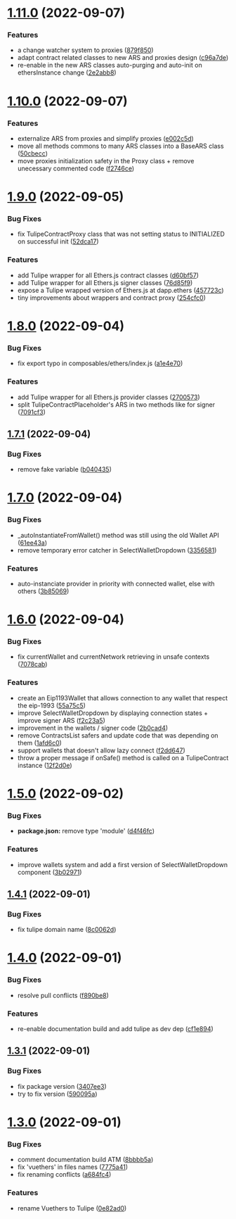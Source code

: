 # [1.11.0](https://github.com/LilaRest/tulipe/compare/v1.10.0...v1.11.0) (2022-09-07)


### Features

* a change watcher system to proxies ([879f850](https://github.com/LilaRest/tulipe/commit/879f85041d14c60c28bc215d18151544ee399c04))
* adapt contract related classes to new ARS and proxies design ([c96a7de](https://github.com/LilaRest/tulipe/commit/c96a7de3ee4390c1179c4cd8a3dd0e4aa80e2c32))
* re-enable in the new ARS classes auto-purging and auto-init on ethersInstance change ([2e2abb8](https://github.com/LilaRest/tulipe/commit/2e2abb8c65c03f43de9b58c4603e0eaa4e3c0214))

# [1.10.0](https://github.com/LilaRest/tulipe/compare/v1.9.0...v1.10.0) (2022-09-07)


### Features

* externalize ARS from proxies and simplify proxies ([e002c5d](https://github.com/LilaRest/tulipe/commit/e002c5de291e5d70e6cff776ffabe5f3aac8837f))
* move all methods commons to many ARS classes into a BaseARS class ([50cbecc](https://github.com/LilaRest/tulipe/commit/50cbeccb2d00fa24040a15e4d45333cb10235d0a))
* move proxies initialization safety in the Proxy class + remove unecessary commented code ([f2746ce](https://github.com/LilaRest/tulipe/commit/f2746ceda5e7c089b7c5e2af4f1efcc9c9c3e929))

# [1.9.0](https://github.com/LilaRest/tulipe/compare/v1.8.0...v1.9.0) (2022-09-05)


### Bug Fixes

* fix TulipeContractProxy class that was not setting status to INITIALIZED on successful init ([52dca17](https://github.com/LilaRest/tulipe/commit/52dca177c2ad5e69732cdb0320acdf7ec8b50f46))


### Features

* add Tulipe wrapper for all Ethers.js contract classes ([d60bf57](https://github.com/LilaRest/tulipe/commit/d60bf573c99731e59e430f346fd67264cd45ba33))
* add Tulipe wrapper for all Ethers.js signer classes ([76d85f9](https://github.com/LilaRest/tulipe/commit/76d85f97500542de8904e4748418b917c6fbedf9))
* expose a Tulipe wrapped version of Ethers.js at dapp.ethers ([457723c](https://github.com/LilaRest/tulipe/commit/457723cc314ada330a8d7f0e88c3a5d70d35a8f2))
* tiny improvements about wrappers and contract proxy ([254cfc0](https://github.com/LilaRest/tulipe/commit/254cfc0421312e69c34560cb8b8b0fe581e190a1))

# [1.8.0](https://github.com/LilaRest/tulipe/compare/v1.7.1...v1.8.0) (2022-09-04)


### Bug Fixes

* fix export typo in composables/ethers/index.js ([a1e4e70](https://github.com/LilaRest/tulipe/commit/a1e4e70d54e47037c15e177257abcc1d51755dc4))


### Features

* add Tulipe wrapper for all Ethers.js provider classes ([2700573](https://github.com/LilaRest/tulipe/commit/2700573e7bfd4654d03161d4bd47f2928a941ba1))
* split TulipeContractPlaceholder's ARS in two methods like for signer ([7091cf3](https://github.com/LilaRest/tulipe/commit/7091cf38a8f65c3990237bc41430706f1cdf7d0a))

## [1.7.1](https://github.com/LilaRest/tulipe/compare/v1.7.0...v1.7.1) (2022-09-04)


### Bug Fixes

* remove fake variable ([b040435](https://github.com/LilaRest/tulipe/commit/b040435e8e75e70fbffbb1e09fda607a26550108))

# [1.7.0](https://github.com/LilaRest/tulipe/compare/v1.6.0...v1.7.0) (2022-09-04)


### Bug Fixes

* _autoInstantiateFromWallet() method was still using the old Wallet API ([61ee43a](https://github.com/LilaRest/tulipe/commit/61ee43a4bf4acec5830ec71c241e4ba4eb6d8d3a))
* remove temporary error catcher in SelectWalletDropdown ([3356581](https://github.com/LilaRest/tulipe/commit/33565817a557209f82c5c0817669af597ed76254))


### Features

* auto-instanciate provider in priority with connected wallet, else with others ([3b85069](https://github.com/LilaRest/tulipe/commit/3b85069135a7df553bb163015a7d98e5cd3566c2))

# [1.6.0](https://github.com/LilaRest/tulipe/compare/v1.5.0...v1.6.0) (2022-09-04)


### Bug Fixes

* fix currentWallet and currentNetwork retrieving in unsafe contexts ([7078cab](https://github.com/LilaRest/tulipe/commit/7078cab659473ffec05100027d83b41ecc2d553c))


### Features

* create an Eip1193Wallet that allows connection to any wallet that respect the eip-1993 ([55a75c5](https://github.com/LilaRest/tulipe/commit/55a75c50002356381d14dd01aa6d481c3943f722))
* improve SelectWalletDropdown by displaying connection states + improve signer ARS ([f2c23a5](https://github.com/LilaRest/tulipe/commit/f2c23a581e9a025b7ab7a74a20d117c299c01cc1))
* improvement in the wallets / signer code ([2b0cad4](https://github.com/LilaRest/tulipe/commit/2b0cad474da2180b762a39b1b0337639145a5920))
* remove ContractsList safers and update code that was depending on them ([1afd6c0](https://github.com/LilaRest/tulipe/commit/1afd6c0964273eb39146a9b8d8f46f4773f4e71b))
* support wallets that doesn't allow lazy connect ([f2dd647](https://github.com/LilaRest/tulipe/commit/f2dd6475104fa4999ffabecc15661e9f8ef263e7))
* throw a proper message if onSafe() method is called on a TulipeContract instance ([12f2d0e](https://github.com/LilaRest/tulipe/commit/12f2d0e542d37502acd25698699bd4189142277c))

# [1.5.0](https://github.com/LilaRest/tulipe/compare/v1.4.1...v1.5.0) (2022-09-02)


### Bug Fixes

* **package.json:** remove type 'module' ([d4f46fc](https://github.com/LilaRest/tulipe/commit/d4f46fc82b453d633bf5e8ee331a1bdf1e6f434b))


### Features

* improve wallets system and add a first version of SelectWalletDropdown component ([3b02971](https://github.com/LilaRest/tulipe/commit/3b02971a0aa5bbc36888445bd3ae9c0a04572ef0))

## [1.4.1](https://github.com/LilaRest/tulipe/compare/v1.4.0...v1.4.1) (2022-09-01)


### Bug Fixes

* fix tulipe domain name ([8c0062d](https://github.com/LilaRest/tulipe/commit/8c0062da3e72e353e7bd3a5dd64b2e516f8137e0))

# [1.4.0](https://github.com/LilaRest/tulipe/compare/v1.3.1...v1.4.0) (2022-09-01)


### Bug Fixes

* resolve pull conflicts ([f890be8](https://github.com/LilaRest/tulipe/commit/f890be8f1eb1c41bd556beab1c95e52d6299ab6f))


### Features

* re-enable documentation build and add tulipe as dev dep ([cf1e894](https://github.com/LilaRest/tulipe/commit/cf1e894e36b205de95c3974ba09f87ecf0a20760))

## [1.3.1](https://github.com/LilaRest/tulipe/compare/v1.3.0...v1.3.1) (2022-09-01)


### Bug Fixes

* fix package version ([3407ee3](https://github.com/LilaRest/tulipe/commit/3407ee3e5682dcb6afa04ba9503cea627fbae79e))
* try to fix version ([590095a](https://github.com/LilaRest/tulipe/commit/590095a6655ddbce4a08e45d00ad823f9edef00d))

# [1.3.0](https://github.com/LilaRest/tulipe/compare/v1.2.1...v1.3.0) (2022-09-01)


### Bug Fixes

* comment documentation build ATM ([8bbbb5a](https://github.com/LilaRest/tulipe/commit/8bbbb5a623a80f0cc794f7556a756926a49ade26))
* fix 'vuethers' in files names ([7775a41](https://github.com/LilaRest/tulipe/commit/7775a41dc90d020978e77f81ccb3545804c1c668))
* fix renaming conflicts ([a684fc4](https://github.com/LilaRest/tulipe/commit/a684fc4ae2b2b3d3380b07ed50c760a64154e9f5))


### Features

* rename Vuethers to Tulipe ([0e82ad0](https://github.com/LilaRest/tulipe/commit/0e82ad0ad711b11c50a61b73560d28bf1460d068))
